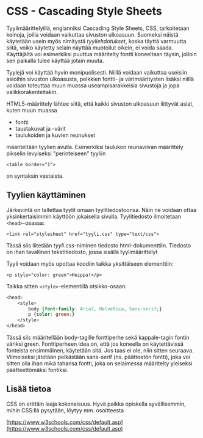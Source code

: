 # CSS - Cascading Style Sheets

Tyylimäärittelyillä, englanniksi Cascading Style Sheets, CSS, tarkoitetaan keinoja, joilla voidaan vaikuttaa sivuston ulkoasuun. Suomeksi näistä käytetään usein myös nimitystä *tyyliehdotukset*, koska täyttä varmuutta siitä, voiko käytetty selain näyttää muotoilut oikein, ei voida saada. Käyttäjältä voi esimerkiksi puuttua määritelty fontti koneeltaan täysin, jolloin sen paikalla tulee käyttää jotain muuta.

Tyylejä voi käyttää hyvin monipuolisesti. Niillä voidaan vaikuttaa useisiin asioihin sivuston ulkoasusta, pelkkien fontti- ja värimääritysten lisäksi niillä voidaan toteuttaa muun muassa useampisarakkeisia sivustoja ja jopa valikkorakenteitakin.

HTML5-määrittely lähtee siitä, että kaikki sivuston ulkoasuun liittyvät asiat, kuten muun muassa

- fontti
- taustakuvat ja -värit
- taulukoiden ja kuvien reunukset

määriteltään tyylien avulla. Esimerkiksi taulukon reunaviivan määrittely pikselin levyiseksi "perinteiseen" tyyliin

`<table border="1">`

on syntaksin vastaista.

## Tyylien käyttäminen

Järkevintä on tallettaa tyylit omaan tyylitiedostoonsa. Näin ne voidaan ottaa yksinkertaisimmin käyttöön jokaisella sivulla. Tyylitiedosto ilmoitetaan `<head>`-osassa:

`<link rel="stylesheet" href="tyyli.css" type="text/css">`

Tässä siis liitetään *tyyli.css*-niminen tiedosto html-dokumenttiin. Tiedosto on ihan tavallinen tekstitiedosto, jossa sisällä tyylimäärittelyt

Tyyli voidaan myös upottaa koodiin taikka yksittäiseen elementtiin:

`<p style="color: green">Heippa!</p>`

Taikka sitten `<style>`-elementillä otsikko-osaan:

```css
<head>
    <style>
        body {font-family: Arial, Helvetica, Sans-serif;}
        p {color: green;}
    </style>
</head>
```
Tässä siis määritellään body-tagille fonttiperhe sekä kappale-tagin fontin väriksi green. Fonttiperheen idea on, että jos koneella on käytettävissä fonteista ensimmäinen, käytetään sitä. Jos taas ei ole, niin sitten seuraava. Viimeiseksi jätetään pelkästään sans-serif (ns. päätteetön fontti), joka voi sitten olla ihan mikä tahansa fontti, joka on selaimessa määritelty yleiseksi päätteettömäksi fontiksi.

## Lisää tietoa

CSS on erittäin laaja kokonaisuus. Hyvä paikka opiskella syvällisemmin, mihin CSS:llä pysytään, löytyy mm. osoitteesta

[https://www.w3schools.com/css/default.asp](https://www.w3schools.com/css/default.asp)

